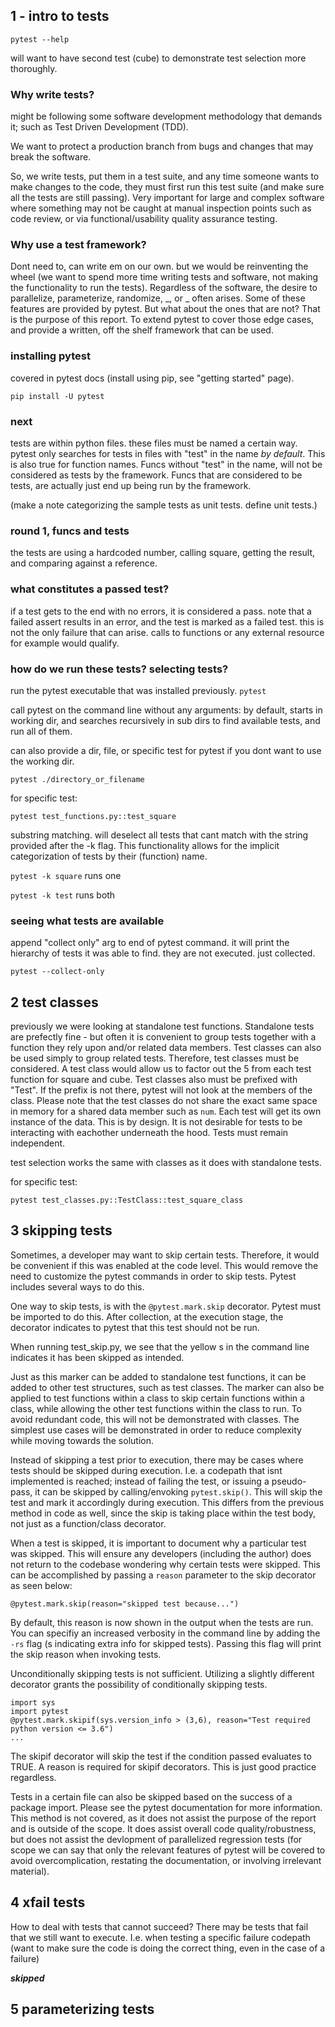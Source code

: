## 1 - intro to tests

```pytest --help```

will want to have second test (cube) to demonstrate test selection more thoroughly.

### Why write tests?

might be following some software development methodology that demands it; such as Test Driven Development (TDD).

We want to protect a production branch from bugs and changes that may break the software.

So, we write tests, put them in a test suite, and any time someone wants to make changes to the code, they must first run this test suite (and make sure all the tests are still passing). Very important for large and complex software where something may not be caught at manual inspection points such as code review, or via functional/usability quality assurance testing.

### Why use a test framework?

Dont need to, can write em on our own. but we would be reinventing the wheel (we want to spend more time writing tests and software, not making the functionality to run the tests). Regardless of the software, the desire to parallelize, parameterize, randomize, _, or _ often arises. Some of these features are provided by pytest. But what about the ones that are not? That is the purpose of this report. To extend pytest to cover those edge cases, and provide a written, off the shelf framework that can be used.

### installing pytest

covered in pytest docs (install using pip, see "getting started" page).

```pip install -U pytest```

### next

tests are within python files. these files must be named a certain way. pytest only searches for tests in files with "test" in the name *by default*. This is also true for function names. Funcs without "test" in the name, will not be considered as tests by the framework. Funcs that are considered to be tests, are actually just end up being run by the framework.

(make a note categorizing the sample tests as unit tests. define unit tests.)

### round 1, funcs and tests

the tests are using a hardcoded number, calling square, getting the result, and comparing against a reference.

### what constitutes a passed test?

if a test gets to the end with no errors, it is considered a pass. note that a failed assert results in an error, and the test is marked as a failed test. this is not the only failure that can arise. calls to functions or any external resource for example would qualify. 

### how do we run these tests? selecting tests?

run the pytest executable that was installed previously.
```pytest```

call pytest on the command line without any arguments: by default, starts in working dir, and searches recursively in sub dirs to find available tests, and run all of them.

can also provide a dir, file, or specific test for pytest if you dont want to use the working dir.

```pytest ./directory_or_filename```

for specific test:

```pytest test_functions.py::test_square```

substring matching. will deselect all tests that cant match with the string provided after the -k flag. This functionality allows for the implicit categorization of tests by their (function) name.

```pytest -k square``` runs one

```pytest -k test``` runs both

### seeing what tests are available

append "collect only" arg to end of pytest command. it will print the hierarchy of tests it was able to find. they are not executed. just collected.

```pytest --collect-only```

## 2 test classes

previously we were looking at standalone test functions. Standalone tests are prefectly fine - but often it is convenient to group tests together with a function they rely upon and/or related data members. Test classes can also be used simply to group related tests. Therefore, test classes must be considered. A test class would allow us to factor out the 5 from each test function for square and cube. Test classes also must be prefixed with "Test". If the prefix is not there, pytest will not look at the members of the class. Please note that the test classes do not share the exact same space in memory for a shared data member such as `num`. Each test will get its own instance of the data. This is by design. It is not desirable for tests to be interacting with eachother underneath the hood. Tests must remain independent.

test selection works the same with classes as it does with standalone tests.

for specific test:

```pytest test_classes.py::TestClass::test_square_class```

## 3 skipping tests

Sometimes, a developer may want to skip certain tests. Therefore, it would be convenient if this was enabled at the code level. This would remove the need to customize the pytest commands in order to skip tests. Pytest includes several ways to do this.

One way to skip tests, is with the `@pytest.mark.skip` decorator. Pytest must be imported to do this. After collection, at the execution stage, the decorator indicates to pytest that this test should not be run.

When running test_skip.py, we see that the yellow s in the command line indicates it has been skipped as intended.

Just as this marker can be added to standalone test functions, it can be added to other test structures, such as test classes. The marker can also be applied to test functions within a class to skip certain functions within a class, while allowing the other test functions within the class to run. To avoid redundant code, this will not be demonstrated with classes. The simplest use cases will be demonstrated in order to reduce complexity while moving towards the solution.

Instead of skipping a test prior to execution, there may be cases where tests should be skipped during execution. I.e. a codepath that isnt implemented is reached; instead of failing the test, or issuing a pseudo-pass, it can be skipped by calling/envoking `pytest.skip()`. This will skip the test and mark it accordingly during execution. This differs from the previous method in code as well, since the skip is taking place within the test body, not just as a function/class decorator.

When a test is skipped, it is important to document why a particular test was skipped. This will ensure any developers (including the author) does not return to the codebase wondering why certain tests were skipped. This can be accomplished by passing a `reason` parameter to the skip decorator as seen below:

`@pytest.mark.skip(reason="skipped test because...")`

By default, this reason is now shown in the output when the tests are run. You can specifiy an increased verbosity in the command line by adding the `-rs` flag (s indicating extra info for skipped tests). Passing this flag will print the skip reason when invoking tests.

Unconditionally skipping tests is not sufficient. Utilizing a slightly different decorator grants the possibility of conditionally skipping tests.

```
import sys
import pytest
@pytest.mark.skipif(sys.version_info > (3,6), reason="Test required python version <= 3.6")
...
```

The skipif decorator will skip the test if the condition passed evaluates to TRUE. A reason is required for skipif decorators. This is just good practice regardless. 

Tests in a certain file can also be skipped based on the success of a package import. Please see the pytest documentation for more information. This method is not covered, as it does not assist the purpose of the report and is outside of the scope. It does assist overall code quality/robustness, but does not assist the devlopment of parallelized regression tests (for scope we can say that only the relevant features of pytest will be covered to avoid overcomplication, restating the documentation, or involving irrelevant material).

## 4 xfail tests

How to deal with tests that cannot succeed? There may be tests that fail that we still want to execute. I.e. when testing a specific failure codepath (want to make sure the code is doing the correct thing, even in the case of a failure)

***skipped***

## 5 parameterizing tests
